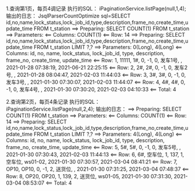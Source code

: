 1.查询第1页，每页4调记录
执行的SQL： 
    iPaginationService.listPage(null,1,4);
输出的日志：
JsqlParserCountOptimize sql=SELECT  id,no,name,lock_status,lock_job_id,type,description,frame_no,create_time,update_time  FROM t_station
==>  Preparing: SELECT COUNT(1) FROM t_station 
==> Parameters: 
<==    Columns: COUNT(1)
<==        Row: 14
==>  Preparing: SELECT id,no,name,lock_status,lock_job_id,type,description,frame_no,create_time,update_time FROM t_station LIMIT ?,? 
==> Parameters: 0(Long), 4(Long)
<==    Columns: id, no, name, lock_status, lock_job_id, type, description, frame_no, create_time, update_time
<==        Row: 1, 11111, 1#, 0, -1, 0, 发车1号, , 2021-01-28 07:38:19, 2021-06-21 22:25:15
<==        Row: 2, 2#, 2#, 0, -1, 0, 发车2号, , 2021-01-28 08:04:47, 2021-02-03 11:44:03
<==        Row: 3, 3#, 3#, 0, -1, 0, 发车3号, , 2021-01-30 07:30:07, 2021-02-03 11:44:07
<==        Row: 4, 4#, 4#, 0, -1, 0, 发车4号, , 2021-01-30 07:30:20, 2021-02-03 04:10:33
<==      Total: 4

2.查询第2页，每页4条记录
执行的SQL： 
    iPaginationService.listPage(null,2,4);
输出的日志：
==>  Preparing: SELECT COUNT(1) FROM t_station 
==> Parameters: 
<==    Columns: COUNT(1)
<==        Row: 14
==>  Preparing: SELECT id,no,name,lock_status,lock_job_id,type,description,frame_no,create_time,update_time FROM t_station LIMIT ?,? 
==> Parameters: 4(Long), 4(Long)
<==    Columns: id, no, name, lock_status, lock_job_id, type, description, frame_no, create_time, update_time
<==        Row: 5, 5#, 5#, 0, -1, 0, 发车5号, , 2021-01-30 07:30:43, 2021-02-03 11:44:13
<==        Row: 6, 6#, 空车位, 1, 137, 1, 空车位, ws01-02, 2021-01-30 07:30:57, 2021-03-04 08:41:21
<==        Row: 7, OP10, OP10, 0, -1, 2, 送货位, , 2021-01-30 07:31:25, 2021-03-04 07:48:37
<==        Row: 8, OP20, OP20, 1, 139, 2, 送货位, ws01-05, 2021-01-30 07:31:30, 2021-03-04 08:53:07
<==      Total: 4